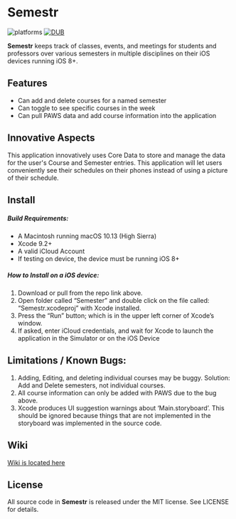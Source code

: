 # Semestr

![platforms](https://img.shields.io/badge/platform-ios-lightgrey.svg?style=flat)
[![DUB](https://img.shields.io/dub/l/vibe-d.svg)]()

**Semestr** keeps track of classes, events, and meetings for students and professors over various semesters in multiple disciplines on their iOS devices running iOS 8+.

## Features
- Can add and delete courses for a named semester
- Can toggle to see specific courses in the week
- Can pull PAWS data and add course information into the application

## Innovative Aspects
This application innovatively uses Core Data to store and manage the data for the user's Course and Semester entries. This application will let users conveniently see their schedules on their phones instead of using a picture of their schedule.

## Install
##### Build Requirements:
- A Macintosh running macOS 10.13 (High Sierra)
- Xcode 9.2+
- A valid iCloud Account
- If testing on device, the device must be running iOS 8+ 

##### How to Install on a iOS device:

1. Download or pull from the repo link above.
2. Open folder called “Semester” and double click on the file called: “Semestr.xcodeproj” with Xcode installed.
3. Press the “Run” button; which is in the upper left corner of Xcode’s window.
4. If asked, enter iCloud credentials, and wait for Xcode to launch the application in the Simulator or on the iOS Device

## Limitations / Known Bugs:
1. Adding, Editing, and deleting individual courses may be buggy. Solution: Add and Delete semesters, not individual courses.
2. All course information can only be added with PAWS due to the bug above.
3. Xcode produces UI suggestion warnings about ‘Main.storyboard’. This should be ignored because things that are not implemented in the storyboard was implemented in the source code.

## Wiki

[Wiki is located here](https://github.com/nextseto/Semestr/wiki)

## License

All source code in **Semestr** is released under the MIT license. See LICENSE for details.